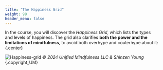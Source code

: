 ```yaml
---
title: "The Happiness Grid"
weight: 98
header_menu: false
---
```


In the course, you will discover the _Happiness Grid_, which lists the types and levels of happiness. The grid also clarifies **both the power and the limitations of mindfulness**, to avoid both overhype and couterhype about it:
{.center}

[//]: # (What’s the Goal of the Introduction to Unified Mindfulness 8-week training?	)
[//]: # ({.center})

[//]: # (_Empower you with a personal toolkit to navigate challenges. Help you deepen your fulfillment, from life’s smallest moments to its greatest moments._)
[//]: # ({.center})


![Happiness-grid](/images/happiness-grid.jpg)
_&copy; 2024 Unified Mindfulness LLC & Shinzen Young_
{.copyright_UM}
